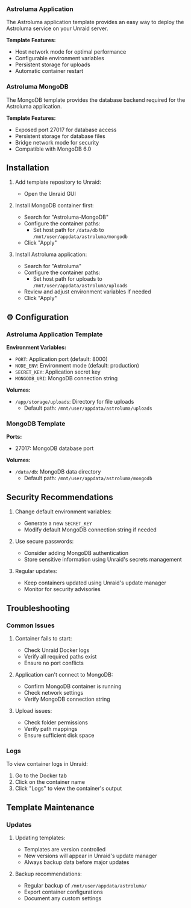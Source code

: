 ### Astroluma Application

The Astroluma application template provides an easy way to deploy the Astroluma service on your Unraid server.

**Template Features:**
- Host network mode for optimal performance
- Configurable environment variables
- Persistent storage for uploads
- Automatic container restart

### Astroluma MongoDB

The MongoDB template provides the database backend required for the Astroluma application.

**Template Features:**
- Exposed port 27017 for database access
- Persistent storage for database files
- Bridge network mode for security
- Compatible with MongoDB 6.0

## Installation

1. Add template repository to Unraid:
   - Open the Unraid GUI

2. Install MongoDB container first:
   - Search for "Astroluma-MongoDB"
   - Configure the container paths:
     - Set host path for `/data/db` to `/mnt/user/appdata/astroluma/mongodb`
   - Click "Apply"

3. Install Astroluma application:
   - Search for "Astroluma"
   - Configure the container paths:
     - Set host path for uploads to `/mnt/user/appdata/astroluma/uploads`
   - Review and adjust environment variables if needed
   - Click "Apply"

## ⚙️ Configuration

### Astroluma Application Template

**Environment Variables:**
- `PORT`: Application port (default: 8000)
- `NODE_ENV`: Environment mode (default: production)
- `SECRET_KEY`: Application secret key
- `MONGODB_URI`: MongoDB connection string

**Volumes:**
- `/app/storage/uploads`: Directory for file uploads
  - Default path: `/mnt/user/appdata/astroluma/uploads`

### MongoDB Template

**Ports:**
- 27017: MongoDB database port

**Volumes:**
- `/data/db`: MongoDB data directory
  - Default path: `/mnt/user/appdata/astroluma/mongodb`

## Security Recommendations

1. Change default environment variables:
   - Generate a new `SECRET_KEY`
   - Modify default MongoDB connection string if needed

2. Use secure passwords:
   - Consider adding MongoDB authentication
   - Store sensitive information using Unraid's secrets management

3. Regular updates:
   - Keep containers updated using Unraid's update manager
   - Monitor for security advisories

## Troubleshooting

### Common Issues

1. Container fails to start:
   - Check Unraid Docker logs
   - Verify all required paths exist
   - Ensure no port conflicts

2. Application can't connect to MongoDB:
   - Confirm MongoDB container is running
   - Check network settings
   - Verify MongoDB connection string

3. Upload issues:
   - Check folder permissions
   - Verify path mappings
   - Ensure sufficient disk space

### Logs

To view container logs in Unraid:
1. Go to the Docker tab
2. Click on the container name
3. Click "Logs" to view the container's output

## Template Maintenance

### Updates

1. Updating templates:
   - Templates are version controlled
   - New versions will appear in Unraid's update manager
   - Always backup data before major updates

2. Backup recommendations:
   - Regular backup of `/mnt/user/appdata/astroluma/`
   - Export container configurations
   - Document any custom settings
